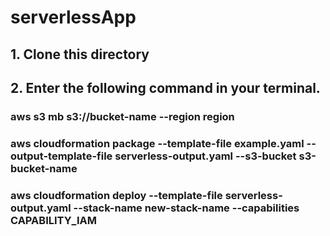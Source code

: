# serverlessApp


## 1. Clone this directory
## 2. Enter the following command in your terminal.
 ### aws s3 mb s3://bucket-name --region region
 ### aws cloudformation package --template-file example.yaml --output-template-file serverless-output.yaml --s3-bucket s3-bucket-name
 ### aws cloudformation deploy --template-file serverless-output.yaml --stack-name new-stack-name --capabilities CAPABILITY_IAM